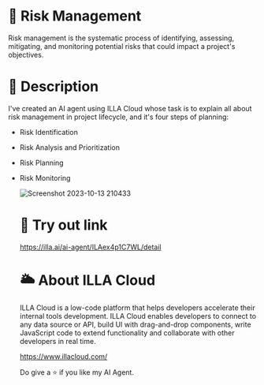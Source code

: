 # 🛑 Risk Management

Risk management is the systematic process of identifying, assessing, mitigating, and monitoring potential risks that could impact a project's objectives.

# 🤔 Description

I've created an AI agent using ILLA Cloud whose task is to explain all about risk management in project lifecycle, and it's four steps of planning: 
- Risk Identification
- Risk Analysis and Prioritization
- Risk Planning
- Risk Monitoring

  ![Screenshot 2023-10-13 210433](https://github.com/illacloud/illa-builder/assets/116432233/a508704b-6c63-4ba5-b4f1-1afc5d9fccdc)

  # 🚀 Try out link
  
  https://illa.ai/ai-agent/ILAex4p1C7WL/detail

  # 🌥️ About ILLA Cloud
  
  ILLA Cloud is a low-code platform that helps developers accelerate their internal tools development. ILLA Cloud enables developers to connect to any data source or API, build UI with drag-and-drop components, write JavaScript code to extend functionality and collaborate with other developers in real time.

  https://www.illacloud.com/

  Do give a ⭐ if you like my AI Agent.
